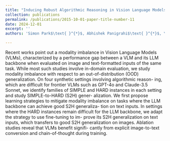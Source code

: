 ```yaml
---
title: "Inducing Robust Algorithmic Reasoning in Vision Language Models"
collection: publications
permalink: /publications/2015-10-01-paper-title-number-11
date: 2024-12-01
excerpt: ''
authors: 'Simon Park$\text{ }^{*}$, Abhishek Panigrahi$\text{ }^{*}$, Yun CHeng$\text{ }^{*}$, Dingli Yu, Anirudh Goyal, Sanjeev Arora'

---
```



Recent works point out a modality imbalance in
Vision Language Models (VLMs), characterized
by a performance gap between a VLM and its
LLM backbone when evaluated on image and
text-formatted inputs of the same task. While
most such studies involve in-domain evaluation,
we study modality imbalance with respect to an
out-of-distribution (OOD) generalization. On four
synthetic settings involving algorithmic reason-
ing, which are difficult for frontier VLMs such
as GPT-4o and Claude-3.5 Sonnet, we identify
families of SIMPLE and HARD instances in each
setting and study SIMPLE-to-HARD (S2H) gener-
alization. We first propose learning strategies to
mitigate modality imbalance on tasks where the
LLM backbone can achieve good S2H generaliza-
tion on text inputs. In settings where the HARD
instances remain difficult for the LLM backbone,
we adapt the strategy to use fine-tuning to im-
prove its S2H generalization on text inputs, which
transfers to good S2H generalization on images.
Ablation studies reveal that VLMs benefit signifi-
cantly from explicit image-to-text conversion and
chain-of-thought during training.